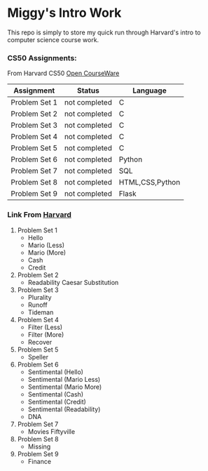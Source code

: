 # Miggy's Intro Work 
This repo is simply to store my quick run through Harvard's intro to computer science course work.

### CS50 Assignments:
From Harvard CS50 [Open CourseWare](https://cs50.harvard.edu/x/2021/)


| Assignment                   |    Status     |     Language    |
| ---------------------------- | ------------- | --------------- |
| Problem Set 1                | not completed |         C       | 
| Problem Set 2                | not completed |         C       |         
| Problem Set 3                | not completed |         C       |
| Problem Set 4                | not completed |         C       |
| Problem Set 5                | not completed |         C       |
| Problem Set 6                | not completed |       Python    |
| Problem Set 7                | not completed |        SQL      |
| Problem Set 8                | not completed | HTML,CSS,Python |
| Problem Set 9                | not completed |       Flask     |

### Link From [Harvard](https://cs50.harvard.edu/college/2020/fall/psets/)
1.  Problem Set 1
    - Hello
    - Mario (Less)
    - Mario (More)
    - Cash
    - Credit
2.  Problem Set 2
    - Readability
Caesar
Substitution
3.  Problem Set 3
    - Plurality
    - Runoff
    - Tideman
4.  Problem Set 4
    - Filter (Less)
    - Filter (More)
    - Recover
5.  Problem Set 5
    - Speller
6.  Problem Set 6
    - Sentimental (Hello)
    - Sentimental (Mario Less)
    - Sentimental (Mario More)
    - Sentimental (Cash)
    - Sentimental (Credit)
    - Sentimental (Readability)
    - DNA
7.  Problem Set 7
    - Movies
Fiftyville
8.  Problem Set 8
    - Missing
9.  Problem Set 9
    - Finance
